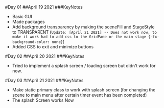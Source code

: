 #Day 01
##April 19 2021
###KeyNotes
- Basic GUI
- Made packages
- Add background transparency by making the sceneFill and StageStyle to TRANSPARENT (`Update: [April 21 2021] -- Does not work now, to make it work had to add css to the GridPane or the main stage {-fx-background-color: none}`)
- Added CSS to exit and minimize buttons

#Day 02
##April 20 2021
###KeyNotes
- Tried to implement a splash screen / loading screen but didn't work for now.

#Day 03
##April 21 2021
###KeyNotes
- Make static primary class to work with splash screen (for changing the scene to main menu after certain timer event has been completed)
- The splash Screen works Now 
